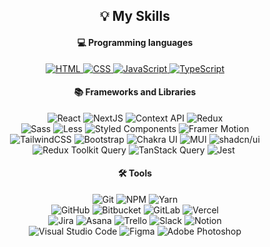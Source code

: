<h2 align="center">💡 My Skills</h2>

<h4 align="center">💻 Programming languages</h4>

<div align="center">
    <a href="https://github.com/search?q=user%3Amaple146+language%3Ahtml&type=repositories">
        <img alt="HTML" src="https://img.shields.io/badge/HTML-E34F26.svg?logo=html5&logoColor=white">
    </a>
    <a href="https://github.com/search?q=user%3Amaple146+language%3Ascss&type=repositories">
        <img alt="CSS" src="https://img.shields.io/badge/CSS-1572B6.svg?logo=css3&logoColor=white">
    </a>
    <a href="https://github.com/search?q=user%3Amaple146+language%3Ajavascript&type=repositories">
        <img alt="JavaScript" src="https://img.shields.io/badge/JavaScript-F7DF1E.svg?logo=javascript&logoColor=black">
    </a>
    <a href="https://github.com/search?q=user%3Amaple146+language%3AtypeScript&type=repositories">
        <img alt="TypeScript" src="https://img.shields.io/badge/TypeScript-007ACC.svg?logo=typescript&logoColor=white">
    </a>
</div>

<h4 align="center">📚 Frameworks and Libraries</h4>

<div align="center">
    <img alt="React" src="https://img.shields.io/badge/React-%2320232a.svg?logo=react&logoColor=%2361DAFB)">
    <img alt="NextJS" src="https://img.shields.io/badge/NextJS-000000.svg?logo=nextdotjs&logoColor=white">
    <img alt="Context API" src="https://img.shields.io/badge/Context API-61DAFB.svg?logo=react&logoColor=black">
    <img alt="Redux" src="https://img.shields.io/badge/Redux-764ABC?logo=redux&logoColor=fff">
    <br>
    <img alt="Sass" src="https://img.shields.io/badge/Sass-CC6699.svg?logo=sass&logoColor=white">
    <img alt="Less" src="https://img.shields.io/badge/Less-1D365D?logo=less&logoColor=fff">
    <img alt="Styled Components" src="https://img.shields.io/badge/Styled--components-DB7093?logo=styled-components&logoColor=white">
    <img alt="Framer Motion" src="https://img.shields.io/badge/Framer Motion-black?&logo=framer&logoColor=blue">
    <br>
    <img alt="TailwindCSS" src="https://img.shields.io/badge/Tailwind%20CSS-%2338B2AC.svg?logo=tailwind-css&logoColor=white">
    <img alt="Bootstrap" src="https://img.shields.io/badge/Bootstrap-7952B3.svg?logo=bootstrap&logoColor=white">
    <img alt="Chakra UI" src="https://img.shields.io/badge/Chakra UI-%234ED1C5.svg?logo=chakraui&logoColor=white">
    <img alt="MUI" src="https://img.shields.io/badge/MUI-%230081CB.svg?&logo=mui&logoColor=white">
    <img alt="shadcn/ui" src="https://img.shields.io/badge/Shadcn%2Fui-000?logo=shadcnui&logoColor=fff">
    <br>
    <img alt="Redux Toolkit Query" src="https://img.shields.io/badge/Redux Toolkit Query-764ABC?logo=redux&logoColor=fff">
    <img alt="TanStack Query" src="https://img.shields.io/badge/TanStack Query-FF4154?logo=reactquery&logoColor=fff">
    <img alt="Jest" src="https://img.shields.io/badge/Jest-%23C21325?&logo=jest&logoColor=white">
    <img alt="" src="https://img.shields.io/badge/React Testing Library-%23E33332?logo=testing-library&logoColor=white">
</div>

<h4 align="center">🛠️ Tools</h4>

<div align="center">
    <img alt="Git" src="https://img.shields.io/badge/Git-F05032?logo=git&logoColor=fff">
    <img alt="NPM" src="https://img.shields.io/badge/npm-CB3837?logo=npm&logoColor=fff">
    <img alt="Yarn" src="https://img.shields.io/badge/Yarn-2C8EBB?logo=yarn&logoColor=fff">
    <br>
    <img alt="GitHub" src="https://img.shields.io/badge/GitHub-121013?logo=github&logoColor=white">
    <img alt="Bitbucket" src="https://img.shields.io/badge/Bitbucket-0052CC?logo=bitbucket&logoColor=white">
    <img alt="GitLab" src="https://img.shields.io/badge/GitLab-FC6D26?logo=gitlab&logoColor=fff">
    <img alt="Vercel" src="https://img.shields.io/badge/Vercel-%23000000.svg?logo=vercel&logoColor=white">
    <br>
    <img alt="Jira" src="https://img.shields.io/badge/Jira-0052CC?logo=jira&logoColor=fff">
    <img alt="Asana" src="https://img.shields.io/badge/Asana-F06A6A?logo=asana&logoColor=fff">
    <img alt="Trello" src="https://img.shields.io/badge/Trello-0052CC?logo=trello&logoColor=fff">
    <img alt="Slack" src="https://img.shields.io/badge/Slack-4A154B?logo=slack&logoColor=fff">
    <img alt="Notion" src="https://img.shields.io/badge/Notion-010101.svg?logo=notion&logoColor=white">
    <br>
    <img alt="Visual Studio Code" src="https://img.shields.io/badge/Visual_Studio_Code-0078D4?logo=visual%20studio%20code&logoColor=white">
    <img alt="Figma" src="https://img.shields.io/badge/Figma-F24E1E?logo=figma&logoColor=white">
    <img alt="Adobe Photoshop" src="https://img.shields.io/badge/Adobe%20Photoshop-31A8FF?logo=Adobe%20Photoshop&logoColor=black">
</div>
